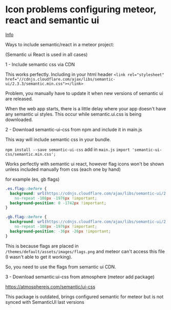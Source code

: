 # Icon problems configuring meteor, react and semantic ui

[Info](https://react.semantic-ui.com/usage)

Ways to include semantic/react in a meteor project:

(Semantic ui React is used in all cases)

1 - Include semantic css via CDN

This works perfectly. Including in your html header
`<link rel="stylesheet" href="//cdnjs.cloudflare.com/ajax/libs/semantic-ui/2.3.3/semantic.min.css"></link>`

Problem, you manually have to update it when new versions of semantic ui are released.

When the web app starts, there is a little delay where your app doesn't have any semantic ui styles. This occur while semantic.ui.css is being downloaded.

2 - Download semantic-ui-css from npm and include it in main.js

This way will include semantic css in your bundle.

`npm install --save semantic-ui-css`
add in `main.js`
`import 'semantic-ui-css/semantic.min.css';`

Works perfectly with semantic ui react, however flag icons won't be shown unless included manually from css (each one by hand)

for example (es, gb flags)

```css
.es.flag::before {
  background: url(https://cdnjs.cloudflare.com/ajax/libs/semantic-ui/2.3.3/themes/default/assets/images/flags.png)
    no-repeat -108px -1976px !important;
  background-position: 0 -1742px !important;
}

.gb.flag::before {
  background: url(https://cdnjs.cloudflare.com/ajax/libs/semantic-ui/2.3.3/themes/default/assets/images/flags.png)
    no-repeat -108px -1976px !important;
  background-position: -36px -26px !important;
}
```

This is because flags are placed in `/themes/default/assets/images/flags.png` and meteor can't access this file (I wasn't able to get it working).

So, you need to use the flags from semantic ui CDN.

3 - Download semantic:ui-css from atmosphere (meteor add package)

https://atmospherejs.com/semantic/ui-css

This package is outdated, brings configured semantic for meteor but is not synced with SemanticUI last versions
